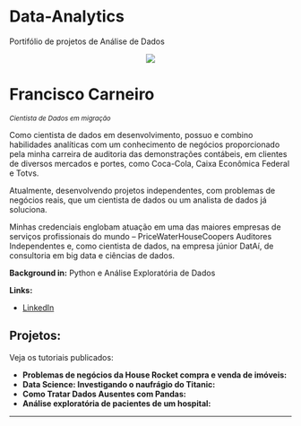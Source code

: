 # Data-Analytics
Portifólio de projetos de Análise de Dados
<p align="center">
  <img src="https://github.com/carlosfab/template_portfolio/raw/master/banner.png" >
</p>

# Francisco Carneiro
<sub>*Cientista de Dados em migração*</sub>

Como cientista de dados em desenvolvimento, possuo e combino habilidades analíticas com um conhecimento de negócios proporcionado pela minha carreira de auditoria das demonstrações contábeis, em clientes de diversos mercados e portes, como Coca-Cola, Caixa Econômica Federal e Totvs.

Atualmente, desenvolvendo projetos independentes, com problemas de negócios reais, que um cientista de dados ou um analista de dados já soluciona.

Minhas credenciais englobam atuação em uma das maiores empresas de serviços profissionais do mundo – PriceWaterHouseCoopers Auditores Independentes e, como cientista de dados, na empresa júnior DatAí, de consultoria em big data e ciências de dados.

**Background in:** Python e Análise Exploratória de Dados

**Links:**
* [LinkedIn](bit.ly/3jHWeLZ)

## Projetos:
Veja os tutoriais publicados:

* **Problemas de negócios da House Rocket compra e venda de imóveis:**
* **Data Science: Investigando o naufrágio do Titanic:**
* **Como Tratar Dados Ausentes com Pandas:**
* **Análise exploratória de pacientes de um hospital:**

---
